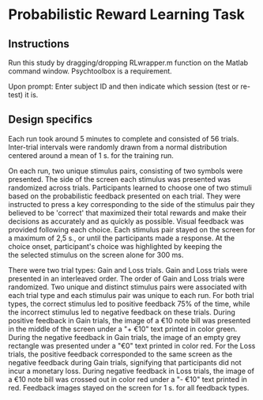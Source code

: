 # Probabilistic Reward Learning Task

## Instructions
Run this study by dragging/dropping RLwrapper.m function on the Matlab
command window. Psychtoolbox is a requirement. 

Upon prompt: Enter subject ID and then indicate which session (test or re-test) it is.

## Design specifics
Each run took around 5 minutes to complete and consisted of 56 trials. 
Inter-trial intervals were randomly drawn from a normal distribution 
centered around a mean of 1 s. for the training run. 

On each run, two unique stimulus pairs, consisting of two symbols were presented. 
The side of the screen each stimulus was presented was randomized across trials. 
Participants learned to choose one of two stimuli based on the probabilistic 
feedback presented on each trial. They were instructed to press a key corresponding 
to the side of the stimulus pair they believed to be 'correct' that maximized their 
total rewards and make their decisions as accurately and as quickly as possible. 
Visual feedback was provided following each choice. Each stimulus pair stayed on 
the screen for a maximum of 2,5 s., or until the participants made a response. 
At the choice onset, participant's choice was highlighted by keeping the  
the selected stimulus on the screen alone for 300 ms. 
 
There were two trial types: Gain and Loss trials. 
Gain and Loss trials were presented in an interleaved order. 
The order of Gain and Loss trials were randomized. 
Two unique and distinct stimulus pairs were associated with each trial 
type and each stimulus pair was unique to each run. For both trial types, 
the correct stimulus led to positive feedback 75% of the time, while the 
incorrect stimulus led to negative feedback on these trials. 
During positive feedback in Gain trials,
the image of a  €10 note bill was presented in the middle of the screen 
under a "+ €10" text printed in color green. During the negative feedback 
in Gain trials, the image of an empty grey rectangle was presented under 
a "€0" text printed in color red. For the Loss trials, the positive feedback 
corresponded to the same screen as the negative feedback during Gain trials, 
signifying that participants did not incur a monetary loss. During negative
feedback in Loss trials, the image of a €10 note bill was crossed out in
color red under a "- €10" text printed in red. Feedback images stayed on 
the screen for 1 s. for all feedback types. 
